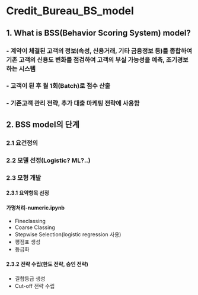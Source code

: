 # Credit_Bureau_BS_model

## 1. What is BSS(Behavior Scoring System) model?
### - 계약이 체결된 고객의 정보(속성, 신용거래, 기타 금융정보 등)를 종합하여 기존 고객의 신용도 변화를 점검하여 고객의 부실 가능성을 예측, 조기경보하는 시스템
### - 고객이 된 후 월 1회(Batch)로 점수 산출
### - 기존고객 관리 전략, 추가 대출 마케팅 전략에 사용함

## 2. BSS model의 단계
### 2.1 요건정의
### 2.2 모델 선정(Logistic? ML?..)
### 2.3 모형 개발
#### 2.3.1 요약항목 선정
#### 가명처리-numeric.ipynb
- Fineclassing
- Coarse Classing
- Stepwise Selection(logistic regression 사용)
- 평점표 생성
- 등급화
#### 2.3.2 전략 수립(한도 전략, 승인 전략)
- 결합등급 생성
- Cut-off 전략 수립
